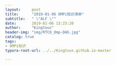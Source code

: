 ```yaml
---
layout:     post
title:      "2019-01-06 OMPi知识清单"
subtitle:   " \"ALF \""
date:       2019-01-06 13:23:20
author:     "Kingtous"
header-img: "img/RTCO_Omp-DAG.jpg"
catalog: true
tags:
- OMPi知识
typora-root-url: ../../Kingtous.github.io-master

---
```


## 